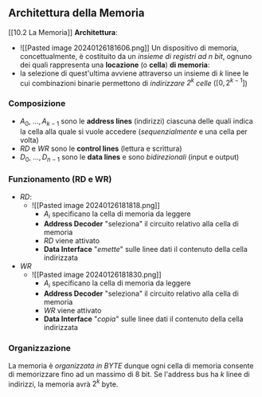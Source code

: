 ## Architettura della Memoria
[[10.2 La Memoria]]
**Architettura**:
- ![[Pasted image 20240126181606.png]]
Un dispositivo di memoria, concettualmente, è costituito da un *insieme di registri ad $n$ bit*, ognuno dei quali rappresenta una **locazione** (o **cella**) **di memoria**:
- la selezione di quest'ultima avviene attraverso un insieme di $k$ linee le cui combinazioni binarie permettono di *indirizzare $2^k$ celle* ($[0, 2^{k-1}]$)
### Composizione
- $A_0,$ ...$,A_{k-1}$ sono le **address lines** (indirizzi) ciascuna delle quali indica la cella alla quale si vuole accedere (*sequenzialmente* e una cella per volta)
- $RD$ e $WR$ sono le **control lines** (lettura e scrittura)
- $D_0,$ ...$,D_{n-1}$ sono le **data lines** e sono *bidirezionali* (input e output)
### Funzionamento (RD e WR)
- $RD$:
	- ![[Pasted image 20240126181818.png]]
		- $A_i$ specificano la cella di memoria da leggere
		- **Address Decoder** "seleziona" il circuito relativo alla cella di memoria
		- $RD$ viene attivato
		- **Data Interface** "*emette*" sulle linee dati il contenuto della cella indirizzata
- $WR$
	- ![[Pasted image 20240126181830.png]]
		- $A_i$ specificano la cella di memoria da leggere
		- **Address Decoder** "seleziona" il circuito relativo alla cella di memoria
		- $WR$ viene attivato
		- **Data Interface** "*copia*" sulle linee dati il contenuto della cella indirizzata
### Organizzazione
La memoria è *organizzata in BYTE* dunque ogni cella di memoria consente di memorizzare fino ad un massimo di 8 bit. 
Se l'address bus ha $k$ linee di indirizzi, la memoria avrà $2^k$ byte.